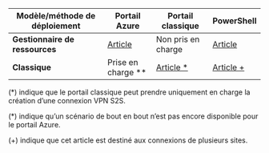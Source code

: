 |**Modèle/méthode de déploiement**| **Portail Azure** | **Portail classique** | **PowerShell**|
|---|---|---|---|
|**Gestionnaire de ressources** | [Article](vpn-gateway-howto-site-to-site-resource-manager-portal.md)|Non pris en charge |[Article](..articles/vpn-gateway/vpn-gateway-create-site-to-site-rm-powershell.md) |
|**Classique** |Prise en charge **| [Article *](../articles/vpn-gateway/vpn-gateway-site-to-site-create.md)|[Article +](..articles/vpn-gateway/vpn-gateway-multi-site.md) |


(*) indique que le portail classique peut prendre uniquement en charge la création d’une connexion VPN S2S.

(*) indique qu’un scénario de bout en bout n’est pas encore disponible pour le portail Azure.

(+) indique que cet article est destiné aux connexions de plusieurs sites.



